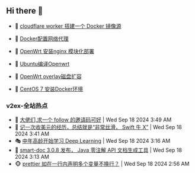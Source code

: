## Hi there 👋

<!--
**dkyg666/dkyg666** is a ✨ _special_ ✨ repository because its `README.md` (this file) appears on your GitHub profile.

Here are some ideas to get you started:

- 🔭 I’m currently working on ...
- 🌱 I’m currently learning ...
- 👯 I’m looking to collaborate on ...
- 🤔 I’m looking for help with ...
- 💬 Ask me about ...
- 📫 How to reach me: ...
- 😄 Pronouns: ...
- ⚡ Fun fact: ...
-->

<!-- BLOG-POST-LIST:START -->
- 🦩 [cloudflare worker 搭建一个 Docker 镜像源](http://blog.1996099.xyz/archives/cloudflare-worker-da-jian-yi-ge-docker-jing-xiang-zhan) 

- 🚦 [Docker配置网络代理](http://blog.1996099.xyz/archives/dockerpei-zhi-wang-luo-dai-li) 

- 🫶 [OpenWrt 安装nginx 模块化部署](http://blog.1996099.xyz/archives/openwrt-an-zhuang-nginx-mo-kuai-hua-bu-shu) 

- 🦄 [Ubuntu编译Openwrt](http://blog.1996099.xyz/archives/ubuntuzi-bian-yi-openwrt) 

- 🐻 [OpenWrt overlay磁盘扩容](http://blog.1996099.xyz/archives/openwrt-overlay) 

- 🤖 [CentOS 7 安装Docker环境](http://blog.1996099.xyz/archives/centos-docker) 
<!-- BLOG-POST-LIST:END -->

### v2ex-全站热点
<!-- v2ex:START -->
- 🥸 [大佬们,求一个 follow 的邀请码可好](https://www.v2ex.com/t/1073664#reply1) | Wed Sep 18 2024 3:49 AM
- 🤗 [记一次收美元的经历，总结就是“非常丝滑， Swift 牛 X”](https://www.v2ex.com/t/1073659#reply1) | Wed Sep 18 2024 3:41 AM
- 🎭 [中年高龄开始学习 Deep Learning](https://www.v2ex.com/t/1073641#reply1) | Wed Sep 18 2024 3:16 AM
- 🥷 [smart-doc 3.0.8 发布， Java 零注解 API 文档生成工具](https://www.v2ex.com/t/1073639#reply0) | Wed Sep 18 2024 3:13 AM
- 🐵 [prettier 如在一行内声明多个变量不换行？](https://www.v2ex.com/t/1073631#reply2) | Wed Sep 18 2024 2:56 AM<!-- v2ex:END -->

